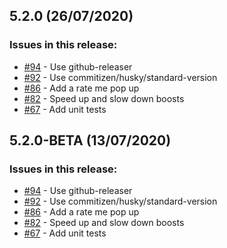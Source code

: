 ## 5.2.0 (26/07/2020) 


### Issues in this release:

* [#94](https://github.com/iamtomhewitt/jet-dash-vr/issues/94) - Use github-releaser
* [#92](https://github.com/iamtomhewitt/jet-dash-vr/issues/92) - Use commitizen/husky/standard-version
* [#86](https://github.com/iamtomhewitt/jet-dash-vr/issues/86) - Add a rate me pop up
* [#82](https://github.com/iamtomhewitt/jet-dash-vr/issues/82) - Speed up and slow down boosts
* [#67](https://github.com/iamtomhewitt/jet-dash-vr/issues/67) - Add unit tests



## 5.2.0-BETA (13/07/2020) 


### Issues in this release:

* [#94](https://github.com/iamtomhewitt/jet-dash-vr/issues/94) - Use github-releaser
* [#92](https://github.com/iamtomhewitt/jet-dash-vr/issues/92) - Use commitizen/husky/standard-version
* [#86](https://github.com/iamtomhewitt/jet-dash-vr/issues/86) - Add a rate me pop up
* [#82](https://github.com/iamtomhewitt/jet-dash-vr/issues/82) - Speed up and slow down boosts
* [#67](https://github.com/iamtomhewitt/jet-dash-vr/issues/67) - Add unit tests